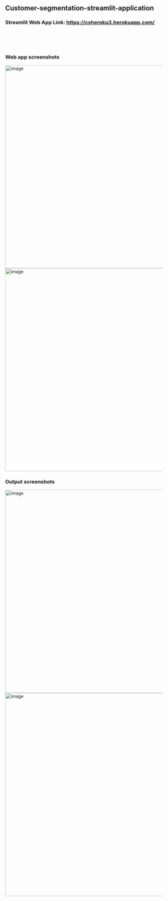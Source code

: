 ## Customer-segmentation-streamlit-application <br>

### Streamlit Web App Link: https://csheroku3.herokuapp.com/ <br>

<br>

<br>

<br>

### Web app screenshots

<img width="650" alt="image" src="https://user-images.githubusercontent.com/41443395/170888392-e2ed5082-2652-486f-931b-a221c3366c3a.png">

<img width="650" alt="image" src="https://user-images.githubusercontent.com/41443395/170888432-84df8464-315a-4ff3-adf2-fb19fe6c4909.png">

### Output screenshots
<img width="650" alt="image" src="https://user-images.githubusercontent.com/41443395/170888482-46d4322d-284a-440a-8c97-d92b3452b113.png">

<img width="650" alt="image" src="https://user-images.githubusercontent.com/41443395/170888497-480b7b0b-8ce0-473c-825f-c1532e883dee.png">

